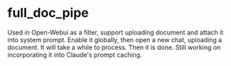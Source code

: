 # full_doc_pipe
Used in Open-Webui as a filter, support uploading document and attach it into system prompt. 
Enable it globally, then open a new chat, uploading a document. It will take a while to process. Then it is done. 
Still working on incorporating it into Claude's prompt caching.
